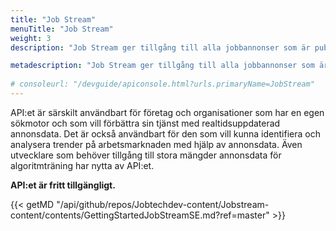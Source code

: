 ```yaml
---
title: "Job Stream"
menuTitle: "Job Stream"
weight: 3
description: "Job Stream ger tillgång till alla jobbannonser som är publicerade i Platsbanken, inklusive realtidsinformation om alla förändringar som sker runt eller i dessa annonser. Förändringarna kan till exempel vara publiceringar/avpubliceringar av annonser eller ändringar i annonstexten."

metadescription: "Job Stream ger tillgång till alla jobbannonser som är publicerade i Platsbanken, inklusive realtidsinformation om alla förändringar som sker runt eller i dessa annonser. Förändringarna kan till exempel vara publiceringar/avpubliceringar av annonser eller ändringar i annonstexten. Läs mer här."
     
# consoleurl: "/devguide/apiconsole.html?urls.primaryName=JobStream"
---
```

API:et är särskilt användbart för företag och organisationer som har en egen sökmotor och som vill förbättra sin tjänst med realtidsuppdaterad annonsdata. Det är också användbart för den som vill kunna identifiera och analysera trender på arbetsmarknaden med hjälp av annonsdata. Även utvecklare som behöver tillgång till stora mängder annonsdata för algoritmträning har nytta av API:et.

**API:et är fritt tillgängligt.**



{{< getMD "/api/github/repos/Jobtechdev-content/Jobstream-content/contents/GettingStartedJobStreamSE.md?ref=master" >}}



